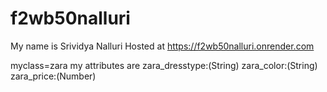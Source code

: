 # f2wb50nalluri
My name is Srividya Nalluri
Hosted at <https://f2wb50nalluri.onrender.com>

myclass=zara
my attributes are
zara_dresstype:(String)
zara_color:(String)
zara_price:(Number)